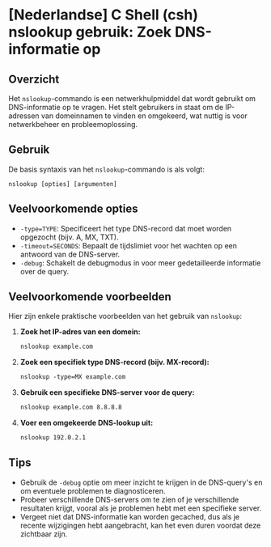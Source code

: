 # [Nederlandse] C Shell (csh) nslookup gebruik: Zoek DNS-informatie op

## Overzicht
Het `nslookup`-commando is een netwerkhulpmiddel dat wordt gebruikt om DNS-informatie op te vragen. Het stelt gebruikers in staat om de IP-adressen van domeinnamen te vinden en omgekeerd, wat nuttig is voor netwerkbeheer en probleemoplossing.

## Gebruik
De basis syntaxis van het `nslookup`-commando is als volgt:

```
nslookup [opties] [argumenten]
```

## Veelvoorkomende opties
- `-type=TYPE`: Specificeert het type DNS-record dat moet worden opgezocht (bijv. A, MX, TXT).
- `-timeout=SECONDS`: Bepaalt de tijdslimiet voor het wachten op een antwoord van de DNS-server.
- `-debug`: Schakelt de debugmodus in voor meer gedetailleerde informatie over de query.

## Veelvoorkomende voorbeelden
Hier zijn enkele praktische voorbeelden van het gebruik van `nslookup`:

1. **Zoek het IP-adres van een domein:**
   ```csh
   nslookup example.com
   ```

2. **Zoek een specifiek type DNS-record (bijv. MX-record):**
   ```csh
   nslookup -type=MX example.com
   ```

3. **Gebruik een specifieke DNS-server voor de query:**
   ```csh
   nslookup example.com 8.8.8.8
   ```

4. **Voer een omgekeerde DNS-lookup uit:**
   ```csh
   nslookup 192.0.2.1
   ```

## Tips
- Gebruik de `-debug` optie om meer inzicht te krijgen in de DNS-query's en om eventuele problemen te diagnosticeren.
- Probeer verschillende DNS-servers om te zien of je verschillende resultaten krijgt, vooral als je problemen hebt met een specifieke server.
- Vergeet niet dat DNS-informatie kan worden gecached, dus als je recente wijzigingen hebt aangebracht, kan het even duren voordat deze zichtbaar zijn.